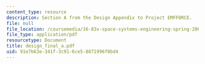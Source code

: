 ```yaml
---
content_type: resource
description: Section A from the Design Appendix to Project EMFFORCE.
file: null
file_location: /coursemedia/16-83x-space-systems-engineering-spring-2002-spring-2003/91e7b63e341f3c916ce58871996f0bd4_design_final_a.pdf
file_type: application/pdf
resourcetype: Document
title: design_final_a.pdf
uid: 91e7b63e-341f-3c91-6ce5-8871996f0bd4
---
```

